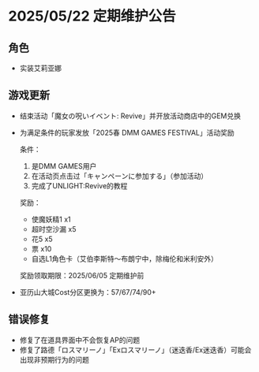 # 2025/05/22 定期维护公告

## 角色

- 实装艾莉亚娜

## 游戏更新

- 结束活动「魔女の呪いイベント: Revive」并开放活动商店中的GEM兑换

- 为满足条件的玩家发放「2025春 DMM GAMES FESTIVAL」活动奖励

  条件：

  1. 是DMM GAMES用户
  2. 在活动页点击过「キャンペーンに参加する」（参加活动）
  3. 完成了UNLIGHT:Revive的教程

  奖励：

  - 使魔妖精1 x1
  - 超时空沙漏 x5
  - 花5 x5
  - 票 x10
  - 自选L1角色卡（艾伯李斯特～布朗宁中，除梅伦和米利安外）

  奖励领取期限：2025/06/05 定期维护前

- 亚历山大城Cost分区更换为：57/67/74/90+

## 错误修复

- 修复了在道具界面中不会恢复AP的问题
- 修复了路德「ロスマリーノ」「Exロスマリーノ」（迷迭香/Ex迷迭香）可能会出现非预期行为的问题
